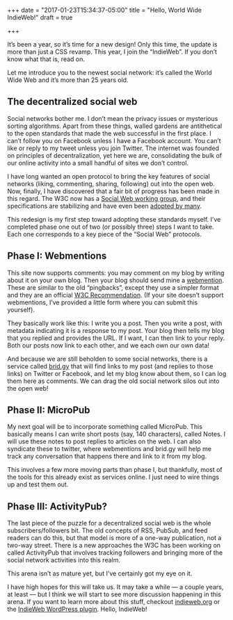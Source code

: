 +++
date = "2017-01-23T15:34:37-05:00"
title = "Hello, World Wide IndieWeb!"
draft = true

+++

It’s been a year, so it’s time for a new design! Only this time, the update is more than just a CSS revamp. This year, I join the “IndieWeb”. If you don’t know what that is, read on.

Let me introduce you to the newest social network: it’s called the World Wide Web and it’s more than 25 years old.

## The decentralized social web

Social networks bother me. I don’t mean the privacy issues or mysterious sorting algorithms. Apart from these things, walled gardens are antithetical to the open standards that made the web successful in the first place. I can’t follow you on Facebook unless I have a Facebook account. You can’t like or reply to my tweet unless you join Twitter. The internet was founded on principles of decentralization, yet here we are, consolidating the bulk of our online activity into a small handful of sites we don’t control.

I have long wanted an open protocol to bring the key features of social networks (liking, commenting, sharing, following) out into the open web. Now, finally, I have discovered that a fair bit of progress has been made in this regard. The W3C now has a <a href="https://www.w3.org/wiki/Socialwg">Social Web working group</a>, and their specifications are stabilizing and have even been <a href="http://indieweb.org/">adopted by many</a>.

This redesign is my first step toward adopting these standards myself. I’ve completed phase one out of two (or possibly three) steps I want to take. Each one corresponds to a key piece of the “Social Web” protocols.

## Phase I: Webmentions

This site now supports comments: you may comment on my blog by writing about it on your own blog. Then your blog should send mine a <a href="https://indieweb.org/Webmention">webmention</a>. These are similar to the old “pingbacks”, except they use a simpler format and they are an official <a href="https://www.w3.org/TR/webmention/">W3C Recommendation</a>. (If your site doesn’t support webmentions, I’ve provided a little form where you can submit this yourself).

They basically work like this: I write you a post. Then you write a post, with metadata indicating it is a response to my post. Your blog then tells my blog that you replied and provides the URL. If I want, I can then link to your reply. Both our posts now link to each other, and we each own our own data!

And because we are still beholden to some social networks, there is a service called <a href="https://brid.gy/">brid.gy</a> that will find links to my post (and replies to those links) on Twitter or Facebook, and let my blog know about them, so I can log them here as comments. We can drag the old social network silos out into the open web!

## Phase II: MicroPub

My next goal will be to incorporate something called MicroPub. This basically means I can write short posts (say, 140 characters), called Notes. I will use these notes to post replies to articles on the web. I can also syndicate these to twitter, where webmentions and brid.gy will help me track any conversation that happens there and link to it from my blog.

This involves a few more moving parts than phase I, but thankfully, most of the tools for this already exist as services online. I just need to wire things up and test them out.

## Phase III: ActivityPub?

The last piece of the puzzle for a decentralized social web is the whole subscribers/followers bit. The old concepts of RSS, PubSub, and feed readers can do this, but that model is more of a one-way publication, not a two-way street. There is a new approaches the W3C has been working on called ActivityPub that involves tracking followers and bringing more of the social network activities into this realm.

This arena isn’t as mature yet, but I’ve certainly got my eye on it.

I have high hopes for this will take us. It may take a while &mdash; a couple years, at least &mdash; but I think we will start to see more discussion happening in this arena. If you want to learn more about this stuff, checkout <a href="http://indieweb.org/">indieweb.org</a> or the <a href="https://wordpress.org/plugins/indieweb/">IndieWeb WordPress plugin</a>. Hello, IndieWeb!
